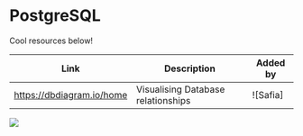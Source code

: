 
# PostgreSQL

Cool resources below!

| Link                                             | Description   | Added by                                           |
| ------------------------------------------------ | ------------- | -------------------------------------------------- |
| https://dbdiagram.io/home | Visualising Database relationships | ![Safia]|(https://github.com/fi-ya)

![](https://cdn.discordapp.com/attachments/817070637880967228/834368452693196800/sqljoins.png)
